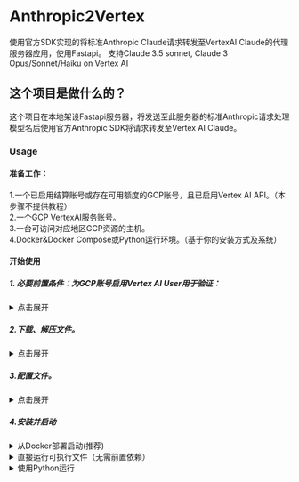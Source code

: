 # Anthropic2Vertex
使用官方SDK实现的将标准Anthropic Claude请求转发至VertexAI Claude的代理服务器应用，使用Fastapi。
支持Claude 3.5 sonnet, Claude 3 Opus/Sonnet/Haiku on Vertex AI

## 这个项目是做什么的？
这个项目在本地架设Fastapi服务器，将发送至此服务器的标准Anthropic请求处理模型名后使用官方Anthropic SDK将请求转发至Vertex AI Claude。

### Usage
#### 准备工作：
1.一个已启用结算账号或存在可用额度的GCP账号，且已启用Vertex AI API。（本步骤不提供教程）  
2.一个GCP VertexAI服务账号。  
3.一台可访问对应地区GCP资源的主机。  
4.Docker&Docker Compose或Python运行环境。（基于你的安装方式及系统）


#### 开始使用

##### 1. 必要前置条件：为GCP账号启用Vertex AI User用于验证：

<details>
  <summary>点击展开</summary>

**为避免不必要的安全性问题，本应用强烈建议使用服务账号限制应用和服务器对GCP的访问。**

1.点击GCP左上角Google图标，点击左上角导航栏，导航至IAM管理-服务账号
![F $O }NYM{J`{C0{90L){2J](https://github.com/TheValkyrja/Anthropic2Vertex/assets/45366459/e6a57671-dad8-4b7a-9dfd-20d62d7a35a3)  

2.创建服务账号  
![)E 7@C_U2{90I2VJUKM}FD](https://github.com/TheValkyrja/Anthropic2Vertex/assets/45366459/469d8314-cdc8-4d48-9299-9505d1fde7eb)

3.随意填写名字和ID，创建，搜索并为其选择Vertex AI User角色,完成创建。
![7(E GI8MUJNT `K CZTN15](https://github.com/TheValkyrja/Anthropic2Vertex/assets/45366459/c179b76d-7e04-4e43-90f2-bd789287bfcc)
![VR33I92N0Z0AANG 0T~)EGW](https://github.com/TheValkyrja/Anthropic2Vertex/assets/45366459/a561ce41-9aaa-417b-9d39-1312875e35fd)

4.点击右侧管理密钥。
![$ _7K@S1CN`O DYLC6HS$X](https://github.com/TheValkyrja/Anthropic2Vertex/assets/45366459/f38c9436-466a-42fe-b69b-fb80c1aabd46)

5.添加密钥-创建密钥-创建。
![` 8}9{$AO~Q5S1P$G3 PU4X](https://github.com/TheValkyrja/Anthropic2Vertex/assets/45366459/572b3e46-47ac-4201-a320-1fbfeacc3e93)

6.浏览器将会自动下载一个密钥文件，你不需要编辑它，只需要妥善保存。

**请像保护密码一样妥善保管此文件！！**

一旦遗失，无法重新下载，泄露将产生严重安全问题。
</details>

##### 2.下载、解压文件。  

<details> 
  <summary>点击展开</summary>
  
**For Linux：**

  ```
  wget --no-check-certificate --content-disposition "https://github.com/TheValkyrja/Anthropic2Vertex/releases/latest/download/Anthropic2Vertex-linux-$(uname -m).tar.gz"
  mkdir -p Anthropic2Vertex && tar -xzvf Anthropic2Vertex-linux-$(uname -m).tar.gz -C Anthropic2Vertex
  ```
  ```
  sudo rm -rf Anthropic2Vertex.zip #可选
  ```

**For Windows:**  

前往[Release](https://github.com/TheValkyrja/Anthropic2Vertex/releases),下载[Anthropic2Vertex.zip](https://github.com/TheValkyrja/Anthropic2Vertex/releases/latest/download/Anthropic2Vertex-windows-x86_64.zip)  
并解压文件。

</details>

##### 3.配置文件。  

<details>
  <summary>点击展开</summary>

导航至解压的文件夹。  

重命名.env.example为.env，并使用文本编辑器编辑.env文件：

将端口，监听地址修改为你的服务器监听地址（默认127.0.0.1:5000）  
并依照需求设置密码（为空即不认证，慎选）。

PROJECT ID可以在GCP首页找到，设置为你自己的ProjectID.
![UZOJG8RSZ HJSFKEU01DJO9](https://github.com/TheValkyrja/Anthropic2Vertex/assets/45366459/f027c76f-b6dd-43eb-96c9-1ffe629de509)

访问区域填写为为你有权访问、且Claude on Vertex正常服务的地区，默认us-east5。

最后，将第一步中下载下来的xxxxxxxxxx.json密钥文件重命名为auth.json，放入文件夹下auth目录中。

</details>

##### 4.安装并启动

<details>
  <summary>从Docker部署启动(推荐)</summary>
  
  本方法的优点：  
  1. 跨平台兼容性强  
  2. 环境隔离  
  3. 避免管理依赖，操作便捷  

  本方法的缺点：
  1. 需要docker环境  
  2. docker框架与镜像总占用空间偏大。

不包括docker框架，本应用镜像文件约占47.2MB（于Ubuntu22.04上本地构建）。

1. 根据你的平台安装对应docker和docker compose

2. 导航至文件夹

3. 启动应用
   运行
   ```
   docker compose up -d
   ```
   启动应用。

   这一指令会在后台将服务运行于你前面设置的地址和端口（默认127.0.0.1:5000）
   以酒馆为例，若你的服务与酒馆运行于同一主机，选择Claude聊天补全，并在代理服务器填入http://127.0.0.1:5000/v1  
   并将密码设置为你配置中的密码并测试连接。

   根据不同前端面板和应用需求设置各异，请自行调整。

安装完成，开始使用。

修改配置后，使用
```
docker compose down
docker compose up -d
```
重新加载配置。

4. （可选）删除目录下main与main.exe文件进一步节省空间。  
   注：照做这步后将无法使用二进制文件启动。确保你知道你在做什么，否则请无视。

</details>

<details>
  
  <summary>直接运行可执行文件（无需前置依赖）</summary>
  
  本方法的优点：  
  1. 无需（也非常不便于）管理任何依赖  
  2. 综合运行体积最优  
  3. 配置运行流程简单  

  本方法的缺点：
  1. 系统兼容性较差（旧版系统可能无法运行）。
  2. 打包应用封闭，内容不透明  
  3. 几乎不存在可调试空间

二进制文件编译于 Debian GNU/Linux 11 (bullseye)与Windows 10 专业版	22H2。任何比这两者更旧或GLIBC不兼容的系统均不保证正常运行。已于Ubuntu22.04进行测试。

**二进制文件内容不透明，因此对你的系统存在安全性风险。  
*USE AT YOUR OWN RISKS***

Pyinstaller SPEC打包文件已提供于源码中。

1. 导航至文件目录。  

2. 启动应用。
      
   For Windows：  

   运行main.exe文件启动应用。
   
   For Linux：
   ```
   #赋予文件运行权限
   chmod +x main
   ./main
   ```

使用方式同上。

</details>

<details>
  
  <summary>使用Python运行</summary>
  
  本方法的优点：  
  1. 所需应用文件体积极小  
  2. 可扩展性与自定义性强  
  3. 代码运行内容安全透明  

  本方法的缺点：
  1. 需要Python运行环境（最好是python3）与Pip包管理器
  2. python依赖与运行库可能占用空间较大。
  3. 对于不同系统兼容性不定。

**如果你看不懂这些内容在说什么，请返回尝试前两种运行方法！**

1. 确保你的系统已经安装了python3与pip3包管理器  
以Ubuntu为例：  
安装python与pip
```
sudo apt-get update
sudo apt install python3 python3-pip
```

2. 安装依赖。  
导航至应用文件夹，运行
```
pip install -r requirements.txt
```

3. 运行。
```
python3 main.py
```

4. 删除目录下main与main.exe文件进一步节省空间。  
注：照做这步后将无法使用二进制文件启动。确保你知道你在做什么，否则请无视。

应用将会监听于.env文件中设置的对应地址与端口，使用方式与docker运行一样。

</details>

